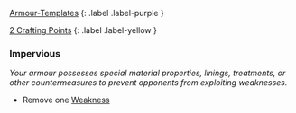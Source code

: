 
[Armour-Templates](Game/Armour-Templates)
{: .label .label-purple }

[2 Crafting Points](Game/Designing-Weapons#Crafting%20Points)
{: .label .label-yellow }
### Impervious
*Your armour possesses special material properties, linings, treatments, or other countermeasures to prevent opponents from exploiting weaknesses.* 
* Remove one [Weakness](Game/Core/Armour#Weakness%20and%20Resistance)
